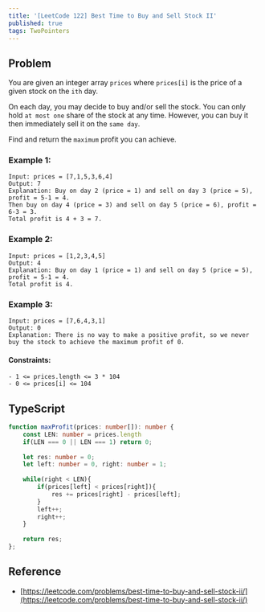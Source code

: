 ```yaml
---
title: '[LeetCode 122] Best Time to Buy and Sell Stock II'
published: true
tags: TwoPointers
---
```


## Problem

You are given an integer array `prices` where `prices[i]` is the price of a given stock on the `ith` day.

On each day, you may decide to buy and/or sell the stock. You can only hold `at most one` share of the stock at any time. However, you can buy it then immediately sell it on the `same day`.

Find and return the `maximum` profit you can achieve.

### Example 1:

```
Input: prices = [7,1,5,3,6,4]
Output: 7
Explanation: Buy on day 2 (price = 1) and sell on day 3 (price = 5), profit = 5-1 = 4.
Then buy on day 4 (price = 3) and sell on day 5 (price = 6), profit = 6-3 = 3.
Total profit is 4 + 3 = 7.
```

### Example 2:

```
Input: prices = [1,2,3,4,5]
Output: 4
Explanation: Buy on day 1 (price = 1) and sell on day 5 (price = 5), profit = 5-1 = 4.
Total profit is 4.
```

### Example 3:

```
Input: prices = [7,6,4,3,1]
Output: 0
Explanation: There is no way to make a positive profit, so we never buy the stock to achieve the maximum profit of 0.
```

#### Constraints:

```
- 1 <= prices.length <= 3 * 104
- 0 <= prices[i] <= 104
```

## TypeScript

```TypeScript
function maxProfit(prices: number[]): number {
    const LEN: number = prices.length
    if(LEN === 0 || LEN === 1) return 0;
    
    let res: number = 0;
    let left: number = 0, right: number = 1;
    
    while(right < LEN){
        if(prices[left] < prices[right]){
            res += prices[right] - prices[left];
        }
        left++;
        right++;
    }
    
    return res;
};
```

## Reference

- [https://leetcode.com/problems/best-time-to-buy-and-sell-stock-ii/](https://leetcode.com/problems/best-time-to-buy-and-sell-stock-ii/)


